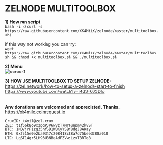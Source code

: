 # ZELNODE MULTITOOLBOX

<b>1) How run script</b>  
```bash -i <(curl -s https://raw.githubusercontent.com/XK4MiLX/zelnode/master/multitoolbox.sh)```  

if this way not working you can try:  
```wget https://raw.githubusercontent.com/XK4MiLX/zelnode/master/multitoolbox.sh && chmod +x multitoolbox.sh && ./multitoolbox.sh```   

<b>2) Menu:</b>    
![screen1](https://raw.githubusercontent.com/XK4MiLX/zelnode/master/image/menu_v5.jpg) 

<b>3) HOW USE MULTITOOLBOX TO SETUP ZELNODE:</b>  
 https://zel.network/how-to-setup-a-zelnode-start-to-finish <br>
 https://www.youtube.com/watch?v=i4dS-683Dlo
<br><br><br>
<b>Any donations are welcomed and appreciated. Thanks.</b>  
https://xk4milx.coinrequest.io
```
CruxID: k4mil@zel.crux  
ZEL: t1f66kBo9xzpgPJV6wvzT7MY6unpm42kvST  
BTC: 1NDVjrP1zg35nfSD1WBKyYSBf8dgJ8AKay  
ETH: 0xf515e0e2ba9347c208418c88a7d75bee3288a010  
LTC: LgST14gr5LH93U8NBeAdFZVwsLzxTBRTq8  
```

